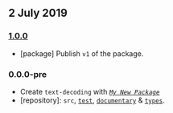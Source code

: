 ## 2 July 2019

### [1.0.0](https://github.com/idiocc/text-decoding/compare/v0.0.0-pre...v1.0.0)

- [package] Publish `v1` of the package.

### 0.0.0-pre

- Create `text-decoding` with _[`My New Package`](https://mnpjs.org)_
- [repository]: `src`, [`test`](https://contexttesting.com), [`documentary`](https://readme.page) & [`types`](https://typedef.page).

